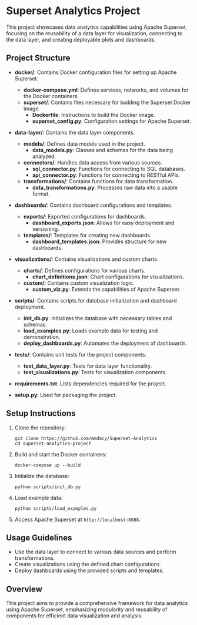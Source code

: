 # Superset Analytics Project

This project showcases data analytics capabilities using Apache Superset, focusing on the reusability of a data layer for visualization, connecting to the data layer, and creating deployable plots and dashboards.

## Project Structure

- **docker/**: Contains Docker configuration files for setting up Apache Superset.
  - **docker-compose.yml**: Defines services, networks, and volumes for the Docker containers.
  - **superset/**: Contains files necessary for building the Superset Docker image.
    - **Dockerfile**: Instructions to build the Docker image.
    - **superset_config.py**: Configuration settings for Apache Superset.

- **data-layer/**: Contains the data layer components.
  - **models/**: Defines data models used in the project.
    - **data_models.py**: Classes and schemas for the data being analyzed.
  - **connectors/**: Handles data access from various sources.
    - **sql_connector.py**: Functions for connecting to SQL databases.
    - **api_connector.py**: Functions for connecting to RESTful APIs.
  - **transformations/**: Contains functions for data transformation.
    - **data_transformations.py**: Processes raw data into a usable format.

- **dashboards/**: Contains dashboard configurations and templates.
  - **exports/**: Exported configurations for dashboards.
    - **dashboard_exports.json**: Allows for easy deployment and versioning.
  - **templates/**: Templates for creating new dashboards.
    - **dashboard_templates.json**: Provides structure for new dashboards.

- **visualizations/**: Contains visualizations and custom charts.
  - **charts/**: Defines configurations for various charts.
    - **chart_definitions.json**: Chart configurations for visualizations.
  - **custom/**: Contains custom visualization logic.
    - **custom_viz.py**: Extends the capabilities of Apache Superset.

- **scripts/**: Contains scripts for database initialization and dashboard deployment.
  - **init_db.py**: Initializes the database with necessary tables and schemas.
  - **load_examples.py**: Loads example data for testing and demonstration.
  - **deploy_dashboards.py**: Automates the deployment of dashboards.

- **tests/**: Contains unit tests for the project components.
  - **test_data_layer.py**: Tests for data layer functionality.
  - **test_visualizations.py**: Tests for visualization components.

- **requirements.txt**: Lists dependencies required for the project.

- **setup.py**: Used for packaging the project.

## Setup Instructions

1. Clone the repository:
   ```
   git clone https://github.com/mmdmcy/Superset-Analytics
   cd superset-analytics-project
   ```

2. Build and start the Docker containers:
   ```
   docker-compose up --build
   ```

3. Initialize the database:
   ```
   python scripts/init_db.py
   ```

4. Load example data:
   ```
   python scripts/load_examples.py
   ```

5. Access Apache Superset at `http://localhost:8088`.

## Usage Guidelines

- Use the data layer to connect to various data sources and perform transformations.
- Create visualizations using the defined chart configurations.
- Deploy dashboards using the provided scripts and templates.

## Overview

This project aims to provide a comprehensive framework for data analytics using Apache Superset, emphasizing modularity and reusability of components for efficient data visualization and analysis.
